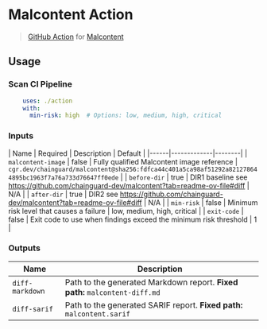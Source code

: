 # Malcontent Action

> [GitHub Action](https://github.com/features/actions) for [Malcontent](https://github.com/chainguard-dev/malcontent)

## Usage

### Scan CI Pipeline

```yaml
    uses: ./action
    with:
      min-risk: high  # Options: low, medium, high, critical
```

### Inputs

| Name | Required | Description | Default |
|------|-------------|--------|
| `malcontent-image` | false | Fully qualified Malcontent image reference | `cgr.dev/chainguard/malcontent@sha256:fdfca44c401a5ca98af51292a821278644895bc1963f7a76a733d76647ff0ede` |
| `before-dir` | true | DIR1 baseline see https://github.com/chainguard-dev/malcontent?tab=readme-ov-file#diff  | N/A |
| `after-dir` | true | DIR2 see https://github.com/chainguard-dev/malcontent?tab=readme-ov-file#diff  | N/A |
| `min-risk` | false | Minimum risk level that causes a failure | low, medium, high, critical |
| `exit-code` | false | Exit code to use when findings exceed the minimum risk threshold | 1 |

### Outputs

| Name            | Description                                                                 |
| --------------- | --------------------------------------------------------------------------- |
| `diff-markdown` | Path to the generated Markdown report. **Fixed path:** `malcontent-diff.md` |
| `diff-sarif`    | Path to the generated SARIF report. **Fixed path:** `malcontent.sarif`      |

